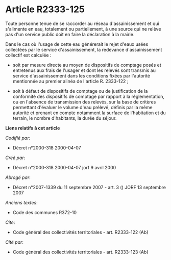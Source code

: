 # Article R2333-125

Toute personne tenue de se raccorder au réseau d'assainissement et qui s'alimente en eau, totalement ou partiellement, à une
source qui ne relève pas d'un service public doit en faire la déclaration à la mairie.

Dans le cas où l'usage de cette eau générerait le rejet d'eaux usées collectées par le service d'assainissement, la redevance
d'assainissement collectif est calculée :

- soit par mesure directe au moyen de dispositifs de comptage posés et entretenus aux frais de l'usager et dont les relevés
sont transmis au service d'assainissement dans les conditions fixées par l'autorité mentionnée au premier alinéa de l'article
R. 2333-122 ;

- soit à défaut de dispositifs de comptage ou de justification de la conformité des dispositifs de comptage par rapport à la
réglementation, ou en l'absence de transmission des relevés, sur la base de critères permettant d'évaluer le volume d'eau
prélevé, définis par la même autorité et prenant en compte notamment la surface de l'habitation et du terrain, le nombre
d'habitants, la durée du séjour.

**Liens relatifs à cet article**

_Codifié par_:

  - Décret n°2000-318 2000-04-07

_Créé par_:

  - Décret n°2000-318 2000-04-07 jorf 9 avril 2000

_Abrogé par_:

  - Décret n°2007-1339 du 11 septembre 2007 - art. 3 () JORF 13 septembre 2007

_Anciens textes_:

  - Code des communes R372-10

_Cite_:

  - Code général des collectivités territoriales - art. R2333-122 (Ab)

_Cité par_:

  - Code général des collectivités territoriales - art. R2333-123 (Ab)
